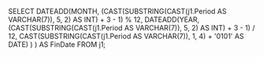 SELECT 
    DATEADD(MONTH, 
            (CAST(SUBSTRING(CAST(j1.Period AS VARCHAR(7)), 5, 2) AS INT) + 3 - 1) % 12, 
            DATEADD(YEAR, 
                    (CAST(SUBSTRING(CAST(j1.Period AS VARCHAR(7)), 5, 2) AS INT) + 3 - 1) / 12, 
                    CAST(SUBSTRING(CAST(j1.Period AS VARCHAR(7)), 1, 4) + '0101' AS DATE)
                   )
           ) AS FinDate
FROM 
    j1;
